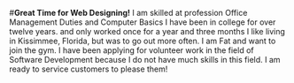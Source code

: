 #**Great Time for Web Designing!**
I am skilled at profession Office Management Duties and Computer Basics
I have been in college for over twelve years. and  only worked once for a year and three months
I like living in Kissimmee, Florida, but was to go out more often.
I am Fat and want to join the gym.
I have been applying for volunteer work in the field of Software Development because I 
do not have much skills in this field.
I am ready to service customers to please them!
